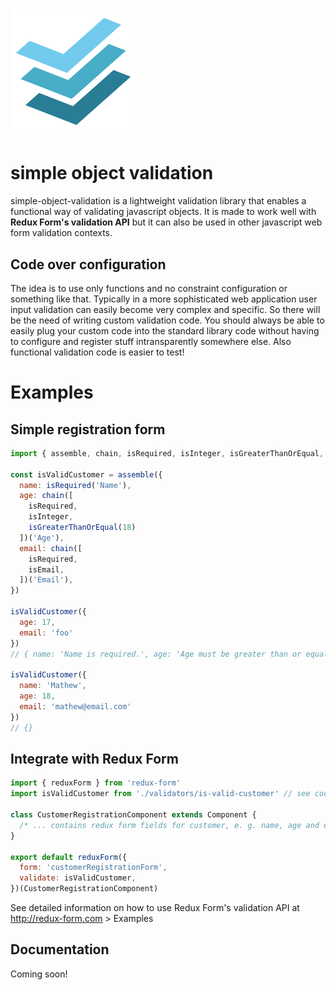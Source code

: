 # <img src="https://raw.githubusercontent.com/madcat23/simple-object-validation/master/logo/logo.png" width="200" alt="simple-object-validation">
# simple object validation
simple-object-validation is a lightweight validation library that enables a functional way of validating javascript objects. It is made to work well with **Redux Form's validation API** but it can also be used in other javascript web form validation contexts.

## Code over configuration
The idea is to use only functions and no constraint configuration or something like that. Typically in a more sophisticated web application user input validation can easily become very complex and specific. So there will be the need of writing custom validation code. You should always be able to easily plug your custom code into the standard library code without having to configure and register stuff intransparently somewhere else. Also functional validation code is easier to test!

# Examples

## Simple registration form

```javascript
import { assemble, chain, isRequired, isInteger, isGreaterThanOrEqual, isEmail }

const isValidCustomer = assemble({
  name: isRequired('Name'),
  age: chain([
    isRequired,
    isInteger,
    isGreaterThanOrEqual(18)
  ])('Age'),
  email: chain([
    isRequired,
    isEmail,
  ])('Email'),
})

isValidCustomer({
  age: 17,
  email: 'foo'
})
// { name: 'Name is required.', age: 'Age must be greater than or equal 18.', email: 'Email must be a valid email address.' }

isValidCustomer({
  name: 'Mathew',
  age: 18,
  email: 'mathew@email.com'
})
// {}
```

## Integrate with Redux Form

```javascript
import { reduxForm } from 'redux-form'
import isValidCustomer from './validators/is-valid-customer' // see code above

class CustomerRegistrationComponent extends Component {
  /* ... contains redux form fields for customer, e. g. name, age and email */ 
}

export default reduxForm({
  form: 'customerRegistrationForm',
  validate: isValidCustomer,
})(CustomerRegistrationComponent)
```
See detailed information on how to use Redux Form's validation API at http://redux-form.com > Examples

## Documentation
Coming soon!
